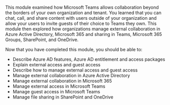 This module examined how Microsoft Teams allows collaboration beyond the borders of your own organization and tenant. You learned that you can chat, call, and share content with users outside of your organization and allow your users to invite guests of their choice to Teams they own. This module then explored how organizations manage external collaboration in Azure Active Directory, Microsoft 365 and sharing in Teams, Microsoft 365 Groups, SharePoint, and OneDrive.

Now that you have completed this module, you should be able to:

* Describe Azure AD features, Azure AD entitlement and access packages
* Explain external access and guest access
* Describe how to manage external access and guest access
* Manage external collaboration in Azure Active Directory
* Manage external collaboration in Microsoft 365
* Manage external access in Microsoft Teams
* Manage guest access in Microsoft Teams
* Manage file sharing in SharePoint and OneDrive
